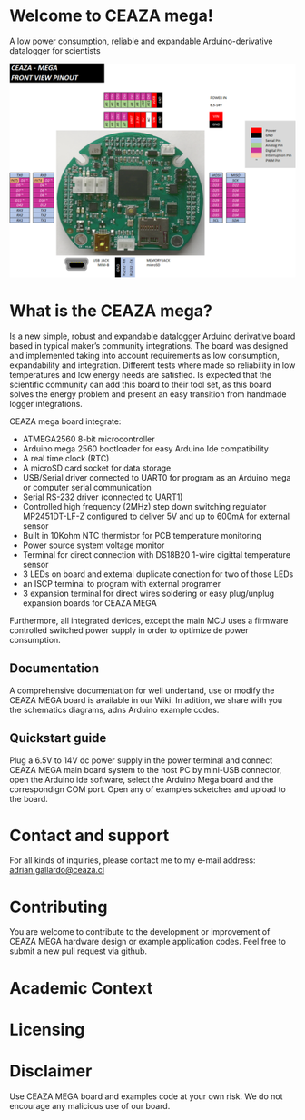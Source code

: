 # Welcome to CEAZA mega!
A low power consumption, reliable and expandable Arduino-derivative datalogger for scientists

![alt text](/Images/CM_PINOUT.PNG?raw=true "CEAZA MEGA Board")


# What is the CEAZA mega?
Is a new simple, robust and expandable datalogger Arduino derivative board based in typical maker’s community integrations.  The board was designed and implemented taking into account requirements as low consumption, expandability and integration. Different tests where made so reliability in low temperatures and low energy needs are satisfied. 
Is expected that the scientific community can add this board to their tool set, as this board solves the energy problem and present an easy transition from handmade logger integrations.

CEAZA mega board integrate:
- ATMEGA2560 8-bit microcontroller
- Arduino mega 2560 bootloader for easy Arduino Ide compatibility
- A real time clock (RTC)
- A microSD card socket for data storage
- USB/Serial driver connected to UART0 for program as an Arduino mega or computer serial communication
- Serial RS-232 driver (connected to UART1) 
- Controlled high frequency (2MHz) step down switching regulator MP2451DT-LF-Z configured to deliver 5V and up to 600mA for external sensor
- Built in 10Kohm NTC thermistor for PCB temperature monitoring
- Power source system voltage monitor
- Terminal for direct connection with DS18B20 1-wire digittal temperature sensor
- 3 LEDs on board and external duplicate conection for two of those LEDs
- an ISCP terminal to program with external programer
- 3 expansion terminal for direct wires soldering or easy plug/unplug expansion boards for CEAZA MEGA

Furthermore, all integrated devices, except the main MCU uses a firmware controlled switched power supply in order to optimize de power consumption.


## Documentation
A comprehensive documentation for well undertand, use or modify the CEAZA MEGA board is available in our Wiki. In adition, we share with you the schematics diagrams, adns Arduino example codes.

## Quickstart guide
Plug a 6.5V to 14V dc power supply in the power terminal and connect CEAZA MEGA main board system to the host PC by mini-USB connector, open the Arduino ide software, select the Arduino Mega board and the correspondign COM port.
Open any of examples scketches and upload to the board.


# Contact and support
For all kinds of inquiries, please contact me to my e-mail address: adrian.gallardo@ceaza.cl

# Contributing
You are welcome to contribute to the development or improvement of CEAZA MEGA hardware design or example application codes. Feel free to submit a new pull request via github.

# Academic Context

# Licensing

# Disclaimer
Use CEAZA MEGA board and examples code at your own risk. We do not encourage any malicious use of our board.
